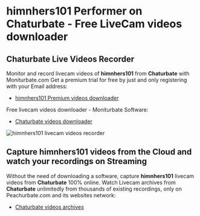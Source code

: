 # himnhers101 Performer on Chaturbate - Free LiveCam videos downloader

## Chaturbate Live Videos Recorder

Monitor and record livecam videos of **himnhers101** from **Chaturbate** with Moniturbate.com
Get a premium trial for free by just and only registering with your Email address:
* [himnhers101 Premium videos downloader](https://moniturbate.com/request-demo-licence-key.html)

Free livecam videos downloader - Moniturbate Software:
* [Chaturbate videos downloader](https://moniturbate.com/moniturbate-download-software.html)

![himnhers101 livecam videos recorder](https://peachurnet.com/templates/moniturbate-software.png)


## Capture himnhers101 videos from the Cloud and watch your recordings on Streaming

Without the need of downloading a software, capture **himnhers101** livecam videos from **Chaturbate** 100% online.
Watch Livecam archives from **Chaturbate** unlimitedly from thousands of existing recordings, only on Peachurbate.com and its websites network:
* [Chaturbate videos archives](https://peachurnet.com/)